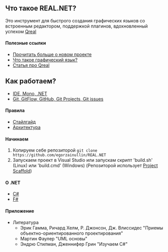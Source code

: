 ## Что такое REAL.NET?
Это инструмент для быстрого создания графических языков со встроенным редактором, поддержкой плагинов, вдохновленный успехом [Qreal](https://github.com/qreal/qreal) 

#### Полезные ссылки
* [Прочитать больше о новом проекте](https://github.com/yurii-litvinov/articles/blob/master/2017-realNet/realNet.pdf)  
* [Что такое графический язык?](https://ru.wikipedia.org/wiki/%D0%92%D0%B8%D0%B7%D1%83%D0%B0%D0%BB%D1%8C%D0%BD%D0%BE%D0%B5_%D0%BF%D1%80%D0%BE%D0%B3%D1%80%D0%B0%D0%BC%D0%BC%D0%B8%D1%80%D0%BE%D0%B2%D0%B0%D0%BD%D0%B8%D0%B5)
* [Статья про Qreal](https://github.com/qreal/articles/blob/master/2013-dsm-platform/text.pdf) 

## Как работаем?

* [IDE, Mono, .NET](IDE.md)
* [Git, GitFlow, GitHub, Git Projects, Git issues](Git.md)

#### Правила
* [Стайлгайд](Styleguide.md)
* [Архитектура](Arch.md)

#### Начинаем
1. Копируем себе репозиторой `git clone https://github.com/egorzainullin/REAL.NET`
2. Запускаем проект в Visual Studio или запускам скрипт 'build.sh' (Linux) или 'build.cmd' (Windows) 
(Репозиторой использует [Project Scaffold](https://github.com/fsprojects/ProjectScaffold))

#### О .NET
* [C#](https://docs.microsoft.com/ru-ru/dotnet/csharp/programming-guide/index)
* [F#](http://fsharp.org)

#### Приложение
* Литература
  + Эрик Гамма, Ричард Хелм, Р. Джонсон, Дж. Влиссидес "Приемы объектно-ориентированного проектирования"
  + Мартин Фаулер "UML основы"
  + Эндрю Стилман, Дженнифер Грин "Изучаем C#"
